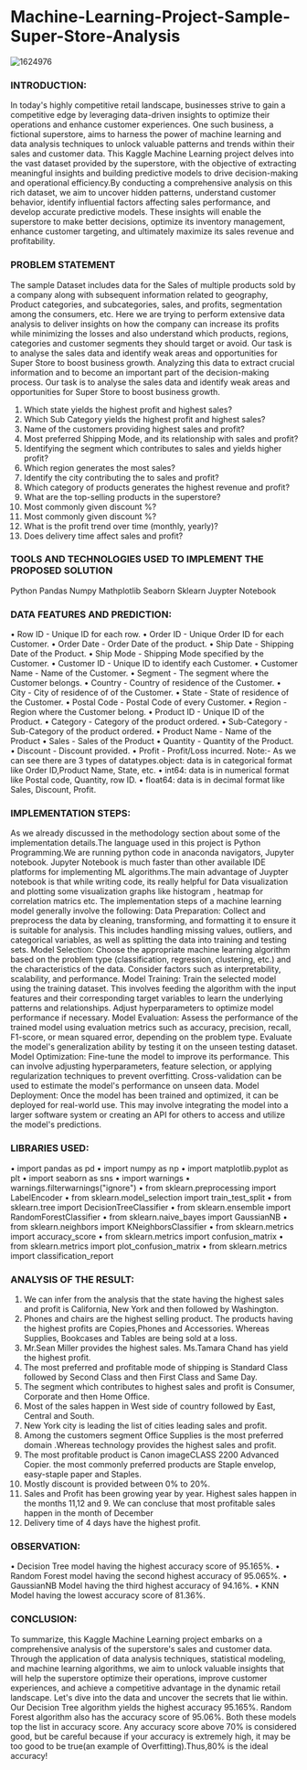 # Machine-Learning-Project-Sample-Super-Store-Analysis

![1624976](https://github.com/valsanathira12/Machine-Learning-Project-Sample-Super-Store-Analysis/assets/102414557/dd7403e4-c9e9-4927-8ce7-28a7e1ff23f7)

### INTRODUCTION:
In today's highly competitive retail landscape, businesses strive to gain a competitive edge by leveraging data-driven insights to optimize their operations and enhance customer experiences. One such business, a fictional superstore, aims to harness the power of machine learning and data analysis techniques to unlock valuable patterns and trends within their sales and customer data. This Kaggle Machine Learning project delves into the vast dataset provided by the superstore, with the objective of extracting meaningful insights and building predictive models to drive decision-making and operational efficiency.By conducting a comprehensive analysis on this rich dataset, we aim to uncover hidden patterns, understand customer behavior, identify influential factors affecting sales performance, and develop accurate predictive models. These insights will enable the superstore to make better decisions, optimize its inventory management, enhance customer targeting, and ultimately maximize its sales revenue and profitability.

### PROBLEM STATEMENT

The sample Dataset includes data for the Sales of multiple products sold by a company along with subsequent information related to geography, Product categories, and subcategories, sales, and profits, segmentation among the consumers, etc. Here we are trying to perform extensive data analysis to deliver insights on how the company can increase its profits while minimizing the losses and also understand which products, regions, categories and customer segments they should target or avoid. Our task is to analyse the sales data and identify weak areas and opportunities for Super Store to boost business growth. Analyzing this data to extract crucial information and to become an important part of the decision-making process. Our task is to analyse the sales data and identify weak areas and opportunities for Super Store to boost business growth.
1.	Which state yields the highest profit and highest sales?
2.	Which Sub Category yields the highest profit and highest sales?
3.	Name of the customers providing highest sales and profit?
4.	Most preferred Shipping Mode, and its relationship with sales and profit?
5.	Identifying the segment which contributes to sales and yields higher profit?
6.	Which region generates the most sales?
7.	Identify the city contributing the to sales and profit?
8.	Which category of products generates the highest revenue and profit?
9.	What are the top-selling products in the superstore?
10.	Most commonly given discount %?
11.	Most commonly given discount %?
12.	What is the profit trend over time (monthly, yearly)?
13.	Does delivery time affect sales and profit?

### TOOLS AND TECHNOLOGIES USED TO IMPLEMENT THE PROPOSED SOLUTION

Python
Pandas
Numpy
Mathplotlib
Seaborn
Sklearn
Juypter Notebook

### DATA FEATURES AND PREDICTION:
•	Row ID - Unique ID for each row.
•	Order ID - Unique Order ID for each Customer.
•	Order Date - Order Date of the product.
•	Ship Date - Shipping Date of the Product.
•	Ship Mode - Shipping Mode specified by the Customer.
•	Customer ID - Unique ID to identify each Customer.
•	Customer Name - Name of the Customer.
•	Segment - The segment where the Customer belongs.
•	Country - Country of residence of the Customer.
•	City - City of residence of of the Customer.
•	State - State of residence of the Customer.
•	Postal Code - Postal Code of every Customer.
•	Region - Region where the Customer belong.
•	Product ID - Unique ID of the Product.
•	Category - Category of the product ordered.
•	Sub-Category - Sub-Category of the product ordered.
•	Product Name - Name of the Product
•	Sales - Sales of the Product
•	Quantity - Quantity of the Product.
•	Discount - Discount provided.
•	Profit - Profit/Loss incurred.
Note:-
As we can see there are 3 types of datatypes.object: data is in categorical format like Order ID,Product Name, State, etc.
•	int64: data is in numerical format like Postal code, Quantity, row ID.
•	float64: data is in decimal format like Sales, Discount, Profit.

### IMPLEMENTATION STEPS:
As we already discussed in the methodology section about some of the implementation details.The language used in this project is Python Programming.We are running python code in anaconda navigators, Jupyter notebook. Jupyter Notebook is much faster than other available IDE platforms for implementing ML algorithms.The main advantage of Juypter notebook is that while writing code, its really helpful for Data visualization and plotting some visualization graphs like histogram , heatmap for correlation matrics etc.
The implementation steps of a machine learning model generally involve the following:
Data Preparation: Collect and preprocess the data by cleaning, transforming, and formatting it to ensure it is suitable for analysis. This includes handling missing values, outliers, and categorical variables, as well as splitting the data into training and testing sets.
Model Selection: Choose the appropriate machine learning algorithm based on the problem type (classification, regression, clustering, etc.) and the characteristics of the data. Consider factors such as interpretability, scalability, and performance.
Model Training: Train the selected model using the training dataset. This involves feeding the algorithm with the input features and their corresponding target variables to learn the underlying patterns and relationships. Adjust hyperparameters to optimize model performance if necessary.
Model Evaluation: Assess the performance of the trained model using evaluation metrics such as accuracy, precision, recall, F1-score, or mean squared error, depending on the problem type. Evaluate the model's generalization ability by testing it on the unseen testing dataset.
Model Optimization: Fine-tune the model to improve its performance. This can involve adjusting hyperparameters, feature selection, or applying regularization techniques to prevent overfitting. Cross-validation can be used to estimate the model's performance on unseen data.
Model Deployment: Once the model has been trained and optimized, it can be deployed for real-world use. This may involve integrating the model into a larger software system or creating an API for others to access and utilize the model's predictions.

### LIBRARIES USED:
•	import pandas as pd
•	import numpy as np
•	import matplotlib.pyplot as plt
•	import seaborn as sns
•	import warnings
•	warnings.filterwarnings("ignore")
•	from sklearn.preprocessing import LabelEncoder
•	from sklearn.model_selection import train_test_split
•	from sklearn.tree import DecisionTreeClassifier
•	from sklearn.ensemble import RandomForestClassifier
•	from sklearn.naive_bayes import GaussianNB
•	from sklearn.neighbors import KNeighborsClassifier
•	from sklearn.metrics import accuracy_score
•	from sklearn.metrics import confusion_matrix
•	from sklearn.metrics import plot_confusion_matrix
•	from sklearn.metrics import classification_report

### ANALYSIS OF THE RESULT:
1.	We can infer from the analysis that the state having the highest sales and profit is  California, New York and then followed by Washington.
2.	Phones and chairs are the highest selling product. The products having the highest profits are Copies,Phones and Accessories. Whereas Supplies, Bookcases and Tables are being sold at a loss. 
3.	Mr.Sean Miller provides the highest sales. Ms.Tamara Chand has yield the highest profit.
4.	The most preferred and profitable mode of shipping is Standard Class followed by Second Class and then First Class and Same Day.
5.	The segment which contributes to highest sales and profit is Consumer, Corporate and then Home Office.
6.	Most of the sales happen in West side of country followed by East, Central and South.
7.	New York city is leading the list of cities leading sales and profit.
8.	Among the customers segment Office Supplies is the most preferred domain .Whereas technology provides the highest sales and profit.
9.	The most profitable product is Canon imageCLASS 2200 Advanced Copier. the most commonly preferred products are Staple envelop, easy-staple paper and Staples.
10.	Mostly discount is provided between 0% to 20%.
11.	Sales and Profit has been growing year by year. Highest sales happen in the months 11,12 and 9. We can concluse that most profitable sales happen in the month of December
12.	Delivery time of 4 days have the highest profit.

### OBSERVATION:
•	Decision Tree model having the highest accuracy score of 95.165%.
•	Random Forest model having the second highest accuracy of 95.065%.
•	GaussianNB Model having the third highest accuracy of 94.16%.
•	KNN Model having the lowest accuracy score of 81.36%.

### CONCLUSION:
To summarize, this Kaggle Machine Learning project embarks on a comprehensive analysis of the superstore's sales and customer data. Through the application of data analysis techniques, statistical modeling, and machine learning algorithms, we aim to unlock valuable insights that will help the superstore optimize their operations, improve customer experiences, and achieve a competitive advantage in the dynamic retail landscape. Let's dive into the data and uncover the secrets that lie within.
Our Decision Tree algorithm yields the highest accuracy 95.165%. Random Forest algorithm also has the accuracy score of 95.06%. Both these models top the list in accuracy score. Any accuracy score above 70% is considered good, but be careful because if your accuracy is extremely high, it may be too good to be true(an example of Overfitting).Thus,80% is the ideal accuracy!










